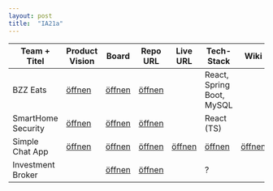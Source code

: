 ```yaml
---
layout: post
title:  "IA21a"
---
```


| Team + Titel          | Product Vision | Board        | Repo URL     | Live URL     | Tech-Stack   | Wiki         |
| --------------------- | -------------- | ------------ | ------------ | ------------ | ------------ | ------------ |
| BZZ Eats              | [öffnen][11]   | [öffnen][12] | [öffnen][13] |              | React, Spring Boot, MySQL | |
| SmartHome Security    | [öffnen][21]   | [öffnen][22] | [öffnen][23] |              | React (TS)   |              |
| Simple Chat App       | [öffnen][31]   | [öffnen][32] | [öffnen][33] | [öffnen][34] | [öffnen][35] | [öffnen][36] |
| Investment Broker     |                | [öffnen][42] | [öffnen][43] |              | ?            |              |

[11]: doc/Product%20Vision%20-%20BZZ%20Eats.png
[12]: https://trello.com/b/jyX2ZjQi/team-1a-bzz-eats
[13]: https://github.com/LeoStrebel/BZZ-Eats

[21]: doc/Product%20Vision%20-%20SmartHome%20Security.pdf
[22]: https://trello.com/b/ipORjRKT/team-2a-smarthome-security
[23]: https://github.com/zeindlerilenia/SmartHome-Security

[31]: doc/Product%20Vision%20-%20Simple%20Chat%20App.pdf
[32]: https://trello.com/b/f08iwkHR/team-3a-simplechat-app
[33]: https://github.com/Simple-Chat-GmbH
[34]: https://simple-chat-api.bidery.ch/
[35]: https://github.com/Simple-Chat-GmbH/simple-chat#readme
[36]: https://documenter.getpostman.com/view/20547196/2s93z5B63R

[42]: https://trello.com/b/k8nY3keQ/team-4a-investment-broker
[43]: https://github.com/Investment-broker-app-bzz
